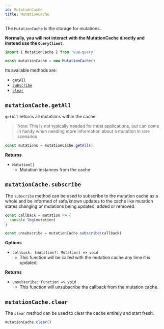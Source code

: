 ```yaml
---
id: MutationCache
title: MutationCache
---
```


The `MutationCache` is the storage for mutations.

**Normally, you will not interact with the MutationCache directly and instead use the `QueryClient`.**

```js
import { MutationCache } from 'vue-query'

const mutationCache = new MutationCache()
```

Its available methods are:

- [`getAll`](#mutationcachegetall)
- [`subscribe`](#mutationcachesubscribe)
- [`clear`](#mutationcacheclear)

## `mutationCache.getAll`

`getAll` returns all mutations within the cache.

> Note: This is not typically needed for most applications, but can come in handy when needing more information about a mutation in rare scenarios

```js
const mutations = mutationCache.getAll()
```

**Returns**

- `Mutation[]`
  - Mutation instances from the cache

## `mutationCache.subscribe`

The `subscribe` method can be used to subscribe to the mutation cache as a whole and be informed of safe/known updates to the cache like mutation states changing or mutations being updated, added or removed.

```js
const callback = mutation => {
  console.log(mutation)
}

const unsubscribe = mutationCache.subscribe(callback)
```

**Options**

- `callback: (mutation?: Mutation) => void`
  - This function will be called with the mutation cache any time it is updated.

**Returns**

- `unsubscribe: Function => void`
  - This function will unsubscribe the callback from the mutation cache.

## `mutationCache.clear`

The `clear` method can be used to clear the cache entirely and start fresh.

```js
mutationCache.clear()
```
